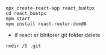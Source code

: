 ##

```
npx create-react-app react_buetpx
cd react_buetpx
npm start
npm install react-router-dom@6
```

* if react er bhitorer git folder delete 
```
rmdir /S .git
```